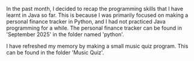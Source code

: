 In the past month, I decided to recap the programming skills that I have learnt in Java so far. This is because I was primarily focused on making a personal finance tracker in Python, and I had not practiced Java programming for a while. The personal finance tracker can be found in 'September 2025' in the folder named 'python'.

I have refreshed my memory by making a small music quiz program. This can be found in the folder 'Music Quiz'.
